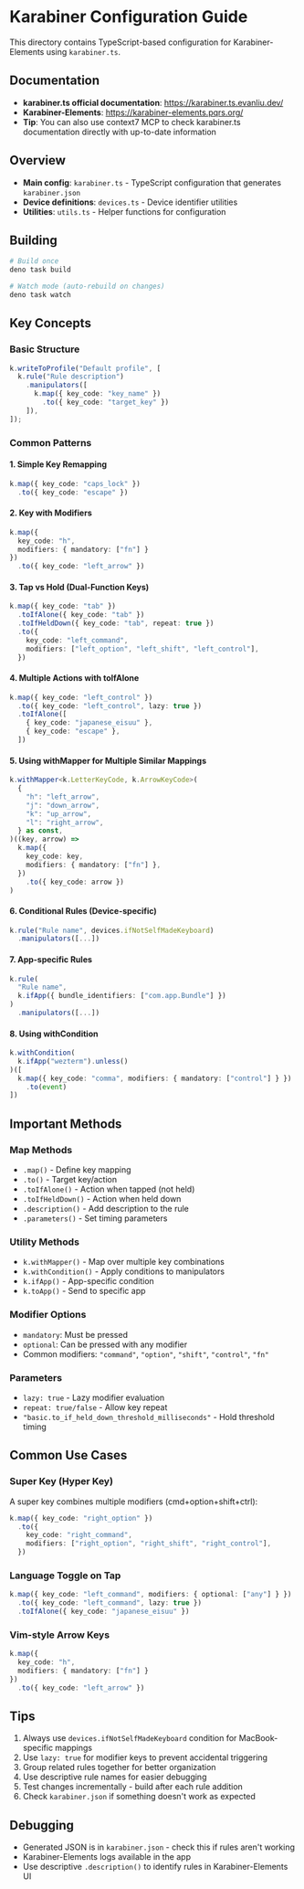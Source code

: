 # Karabiner Configuration Guide

This directory contains TypeScript-based configuration for Karabiner-Elements using `karabiner.ts`.

## Documentation

- **karabiner.ts official documentation**: https://karabiner.ts.evanliu.dev/
- **Karabiner-Elements**: https://karabiner-elements.pqrs.org/
- **Tip**: You can also use context7 MCP to check karabiner.ts documentation directly with up-to-date information

## Overview

- **Main config**: `karabiner.ts` - TypeScript configuration that generates `karabiner.json`
- **Device definitions**: `devices.ts` - Device identifier utilities
- **Utilities**: `utils.ts` - Helper functions for configuration

## Building

```bash
# Build once
deno task build

# Watch mode (auto-rebuild on changes)
deno task watch
```

## Key Concepts

### Basic Structure

```typescript
k.writeToProfile("Default profile", [
  k.rule("Rule description")
    .manipulators([
      k.map({ key_code: "key_name" })
        .to({ key_code: "target_key" })
    ]),
]);
```

### Common Patterns

#### 1. Simple Key Remapping
```typescript
k.map({ key_code: "caps_lock" })
  .to({ key_code: "escape" })
```

#### 2. Key with Modifiers
```typescript
k.map({
  key_code: "h",
  modifiers: { mandatory: ["fn"] }
})
  .to({ key_code: "left_arrow" })
```

#### 3. Tap vs Hold (Dual-Function Keys)
```typescript
k.map({ key_code: "tab" })
  .toIfAlone({ key_code: "tab" })
  .toIfHeldDown({ key_code: "tab", repeat: true })
  .to({
    key_code: "left_command",
    modifiers: ["left_option", "left_shift", "left_control"],
  })
```

#### 4. Multiple Actions with toIfAlone
```typescript
k.map({ key_code: "left_control" })
  .to({ key_code: "left_control", lazy: true })
  .toIfAlone([
    { key_code: "japanese_eisuu" },
    { key_code: "escape" },
  ])
```

#### 5. Using withMapper for Multiple Similar Mappings
```typescript
k.withMapper<k.LetterKeyCode, k.ArrowKeyCode>(
  {
    "h": "left_arrow",
    "j": "down_arrow",
    "k": "up_arrow",
    "l": "right_arrow",
  } as const,
)((key, arrow) =>
  k.map({
    key_code: key,
    modifiers: { mandatory: ["fn"] },
  })
    .to({ key_code: arrow })
)
```

#### 6. Conditional Rules (Device-specific)
```typescript
k.rule("Rule name", devices.ifNotSelfMadeKeyboard)
  .manipulators([...])
```

#### 7. App-specific Rules
```typescript
k.rule(
  "Rule name",
  k.ifApp({ bundle_identifiers: ["com.app.Bundle"] })
)
  .manipulators([...])
```

#### 8. Using withCondition
```typescript
k.withCondition(
  k.ifApp("wezterm").unless()
)([
  k.map({ key_code: "comma", modifiers: { mandatory: ["control"] } })
    .to(event)
])
```

## Important Methods

### Map Methods
- `.map()` - Define key mapping
- `.to()` - Target key/action
- `.toIfAlone()` - Action when tapped (not held)
- `.toIfHeldDown()` - Action when held down
- `.description()` - Add description to the rule
- `.parameters()` - Set timing parameters

### Utility Methods
- `k.withMapper()` - Map over multiple key combinations
- `k.withCondition()` - Apply conditions to manipulators
- `k.ifApp()` - App-specific condition
- `k.toApp()` - Send to specific app

### Modifier Options
- `mandatory`: Must be pressed
- `optional`: Can be pressed with any modifier
- Common modifiers: `"command"`, `"option"`, `"shift"`, `"control"`, `"fn"`

### Parameters
- `lazy: true` - Lazy modifier evaluation
- `repeat: true/false` - Allow key repeat
- `"basic.to_if_held_down_threshold_milliseconds"` - Hold threshold timing

## Common Use Cases

### Super Key (Hyper Key)
A super key combines multiple modifiers (cmd+option+shift+ctrl):
```typescript
k.map({ key_code: "right_option" })
  .to({
    key_code: "right_command",
    modifiers: ["right_option", "right_shift", "right_control"],
  })
```

### Language Toggle on Tap
```typescript
k.map({ key_code: "left_command", modifiers: { optional: ["any"] } })
  .to({ key_code: "left_command", lazy: true })
  .toIfAlone({ key_code: "japanese_eisuu" })
```

### Vim-style Arrow Keys
```typescript
k.map({
  key_code: "h",
  modifiers: { mandatory: ["fn"] }
})
  .to({ key_code: "left_arrow" })
```

## Tips

1. Always use `devices.ifNotSelfMadeKeyboard` condition for MacBook-specific mappings
2. Use `lazy: true` for modifier keys to prevent accidental triggering
3. Group related rules together for better organization
4. Use descriptive rule names for easier debugging
5. Test changes incrementally - build after each rule addition
6. Check `karabiner.json` if something doesn't work as expected

## Debugging

- Generated JSON is in `karabiner.json` - check this if rules aren't working
- Karabiner-Elements logs available in the app
- Use descriptive `.description()` to identify rules in Karabiner-Elements UI
